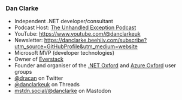 ### Dan Clarke

* Independent .NET developer/consultant
* Podcast Host: [The Unhandled Exception Podcast](https://unhandledexceptionpodcast.com/)
* YouTube: https://www.youtube.com/@danclarkeuk
* Newsletter: https://danclarke.beehiiv.com/subscribe?utm_source=GitHubProfile&utm_medium=website
* Microsoft MVP (developer technologies)
* Owner of [Everstack](https://www.everstack.com/)
* Founder and organiser of the [.NET Oxford](https://www.meetup.com/dotnetoxford/) and [Azure Oxford](https://www.meetup.com/azure-oxford/) user groups
* [@dracan](https://twitter.com/dracan) on Twitter
* [@danclarkeuk](https://www.threads.net/@danclarkeuk) on Threads
* [mstdn.social/@danclarke](https://mstdn.social/@danclarke) on Mastodon
